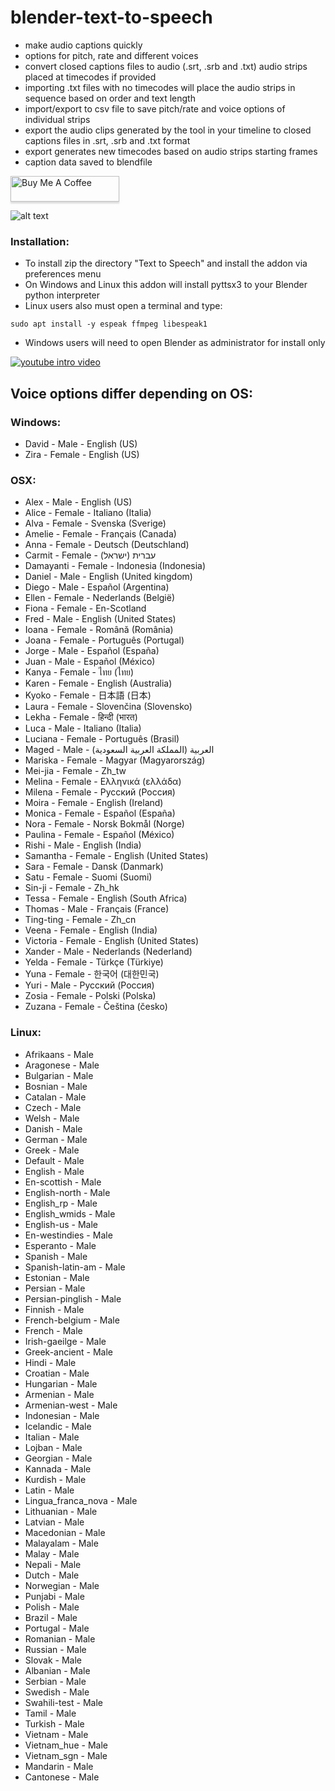 # blender-text-to-speech
* make audio captions quickly
* options for pitch, rate and different voices
* convert closed captions files to audio (.srt, .srb and .txt) audio strips placed at timecodes if provided
* importing .txt files with no timecodes will place the audio strips in sequence based on order and text length
* import/export to csv file to save pitch/rate and voice options of individual strips
* export the audio clips generated by the tool in your timeline to closed captions files in .srt, .srb and .txt format
* export generates new timecodes based on audio strips starting frames
* caption data saved to blendfile

<a href="https://www.buymeacoffee.com/marcolinilA" target="_blank"><img src="https://www.buymeacoffee.com/assets/img/custom_images/orange_img.png" alt="Buy Me A Coffee" style="height: 41px !important;width: 174px !important;box-shadow: 0px 3px 2px 0px rgba(190, 190, 190, 0.5) !important;-webkit-box-shadow: 0px 3px 2px 0px rgba(190, 190, 190, 0.5) !important;" ></a>


![alt text](https://github.com/technisculpt/blender-text-to-speech-offline/blob/main/ui_preview.png)

### Installation:
* To install zip the directory "Text to Speech" and install the addon via preferences menu
* On Windows and Linux this addon will install pyttsx3 to your Blender python interpreter
* Linux users also must open a terminal and type:

```sudo apt install -y espeak ffmpeg libespeak1```
* Windows users will need to open Blender as administrator for install only


[![youtube intro video](https://github.com/technisculpt/blender-text-to-speech-offline/blob/main/youtube.PNG)](https://www.youtube.com/watch?v=dB4xzx1406I)

## Voice options differ depending on OS:
### Windows:
* David - Male - English (US)
* Zira - Female - English (US)

### OSX:
* Alex - Male - English (US)
* Alice - Female - Italiano (Italia)
* Alva - Female - Svenska (Sverige)
* Amelie - Female - Français (Canada)
* Anna - Female - Deutsch (Deutschland)
* Carmit - Female - עברית (ישראל)
* Damayanti - Female - Indonesia (Indonesia)
* Daniel - Male - English (United kingdom)
* Diego - Male - Español (Argentina)
* Ellen - Female - Nederlands (België)
* Fiona - Female - En-Scotland
* Fred - Male - English (United States)
* Ioana - Female - Română (România)
* Joana - Female - Português (Portugal)
* Jorge - Male - Español (España)
* Juan - Male - Español (México)
* Kanya - Female - ไทย (ไทย)
* Karen - Female - English (Australia)
* Kyoko - Female - 日本語 (日本)
* Laura - Female - Slovenčina (Slovensko)
* Lekha - Female - हिन्दी (भारत)
* Luca - Male - Italiano (Italia)
* Luciana - Female - Português (Brasil)
* Maged - Male - العربية (المملكة العربية السعودية)
* Mariska - Female - Magyar (Magyarország)
* Mei-jia - Female - Zh_tw
* Melina - Female - Ελληνικά (ελλάδα)
* Milena - Female - Русский (Pоссия)
* Moira - Female - English (Ireland)
* Monica - Female - Español (España)
* Nora - Female - Norsk Bokmål (Norge)
* Paulina - Female - Español (México)
* Rishi - Male - English (India)
* Samantha - Female - English (United States)
* Sara - Female - Dansk (Danmark)
* Satu - Female - Suomi (Suomi)
* Sin-ji - Female - Zh_hk
* Tessa - Female - English (South Africa)
* Thomas - Male - Français (France)
* Ting-ting - Female - Zh_cn
* Veena - Female - English (India)
* Victoria - Female - English (United States)
* Xander - Male - Nederlands (Nederland)
* Yelda - Female - Türkçe (Türkiye)
* Yuna - Female - 한국어 (대한민국)
* Yuri - Male - Русский (Pоссия)
* Zosia - Female - Polski (Polska)
* Zuzana - Female - Čeština (česko)

### Linux:
* Afrikaans - Male
* Aragonese - Male
* Bulgarian - Male
* Bosnian - Male
* Catalan - Male
* Czech - Male
* Welsh - Male
* Danish - Male
* German - Male
* Greek - Male
* Default - Male
* English - Male
* En-scottish - Male
* English-north - Male
* English_rp - Male
* English_wmids - Male
* English-us - Male
* En-westindies - Male
* Esperanto - Male
* Spanish - Male
* Spanish-latin-am - Male
* Estonian - Male
* Persian - Male
* Persian-pinglish - Male
* Finnish - Male
* French-belgium - Male
* French - Male
* Irish-gaeilge - Male
* Greek-ancient - Male
* Hindi - Male
* Croatian - Male
* Hungarian - Male
* Armenian - Male
* Armenian-west - Male
* Indonesian - Male
* Icelandic - Male
* Italian - Male
* Lojban - Male
* Georgian - Male
* Kannada - Male
* Kurdish - Male
* Latin - Male
* Lingua_franca_nova - Male
* Lithuanian - Male
* Latvian - Male
* Macedonian - Male
* Malayalam - Male
* Malay - Male
* Nepali - Male
* Dutch - Male
* Norwegian - Male
* Punjabi - Male
* Polish - Male
* Brazil - Male
* Portugal - Male
* Romanian - Male
* Russian - Male
* Slovak - Male
* Albanian - Male
* Serbian - Male
* Swedish - Male
* Swahili-test - Male
* Tamil - Male
* Turkish - Male
* Vietnam - Male
* Vietnam_hue - Male
* Vietnam_sgn - Male
* Mandarin - Male
* Cantonese - Male
